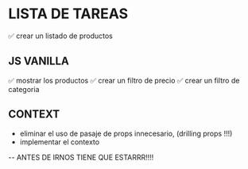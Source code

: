 # LISTA DE TAREAS 
✅ crear un listado de productos

## JS VANILLA
✅ mostrar los productos
✅ crear un filtro de precio
✅ crear un filtro de categoria 

## CONTEXT 
- eliminar el uso de pasaje de props innecesario, (drilling props !!!)
- implementar el contexto 

-- ANTES DE IRNOS TIENE QUE ESTARRR!!!!